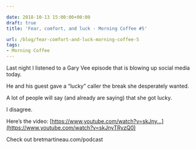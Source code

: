 ```yaml
---

date: 2018-10-13 15:00:00+00:00
draft: true
title: 'Fear, comfort, and luck - Morning Coffee #5'

url: /blog/fear-comfort-and-luck-morning-coffee-5
tags:
- Morning Coffee
---
```




 


Last night I listened to a Gary Vee episode that is blowing up social media today. 

He and his guest gave a “lucky” caller the break she desperately wanted. 

A lot of people will say (and already are saying) that she got lucky. 

I disagree.   

Here’s the video: [https://www.youtube.com/watch?v=skJny...](https://www.youtube.com/watch?v=skJnyTRyzQ0)  

Check out bretmartineau.com/podcast
